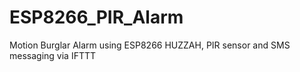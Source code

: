 # ESP8266_PIR_Alarm
Motion Burglar Alarm using ESP8266 HUZZAH, PIR sensor and SMS messaging via IFTTT
